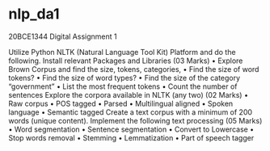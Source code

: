# nlp_da1
20BCE1344 
Digital Assignment 1

Utilize Python NLTK (Natural Language Tool Kit) Platform and do the following. Install relevant Packages and Libraries (03 Marks) • Explore Brown Corpus and find the size, tokens, categories, • Find the size of word tokens? • Find the size of word types? • Find the size of the category “government” • List the most frequent tokens • Count the number of sentences
Explore the corpora available in NLTK (any two) (02 Marks) • Raw corpus • POS tagged • Parsed • Multilingual aligned • Spoken language • Semantic tagged
Create a text corpus with a minimum of 200 words (unique content). Implement the following text processing (05 Marks) • Word segmentation • Sentence segmentation • Convert to Lowercase • Stop words removal • Stemming • Lemmatization • Part of speech tagger
